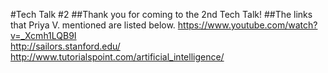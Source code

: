 #Tech Talk #2
##Thank you for coming to the 2nd Tech Talk!
##The links that Priya V. mentioned are listed below.
<https://www.youtube.com/watch?v=_Xcmh1LQB9I>
</br>
<http://sailors.stanford.edu/>
</br>
<http://www.tutorialspoint.com/artificial_intelligence/>

